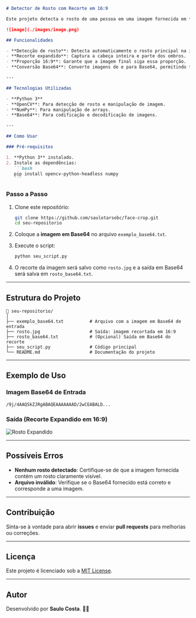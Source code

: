 ````markdown
# Detector de Rosto com Recorte em 16:9

Este projeto detecta o rosto de uma pessoa em uma imagem fornecida em **Base64**, faz um recorte expandido para capturar toda a cabeça e ombros e mantém a proporção **16:9**. O resultado é salvo como uma imagem `.jpg`.

![image](./images/image.png)

## Funcionalidades

- **Detecção de rosto**: Detecta automaticamente o rosto principal na imagem.
- **Recorte expandido**: Captura a cabeça inteira e parte dos ombros.
- **Proporção 16:9**: Garante que a imagem final siga essa proporção.
- **Conversão Base64**: Converte imagens de e para Base64, permitindo fácil manipulação e transferência.

---

## Tecnologias Utilizadas

- **Python 3**
- **OpenCV**: Para detecção de rosto e manipulação de imagem.
- **NumPy**: Para manipulação de arrays.
- **Base64**: Para codificação e decodificação de imagens.

---

## Como Usar

### Pré-requisitos

1. **Python 3** instalado.
2. Instale as dependências:
   ```bash
   pip install opencv-python-headless numpy
   ```
````

### Passo a Passo

1. Clone este repositório:

   ```bash
   git clone https://github.com/saulotarsobc/face-crop.git
   cd seu-repositorio
   ```

2. Coloque a **imagem em Base64** no arquivo `exemplo_base64.txt`.

3. Execute o script:

   ```bash
   python seu_script.py
   ```

4. O recorte da imagem será salvo como `rosto.jpg` e a saída em Base64 será salva em `rosto_base64.txt`.

---

## Estrutura do Projeto

```
📁 seu-repositorio/
│
├── exemplo_base64.txt          # Arquivo com a imagem em Base64 de entrada
├── rosto.jpg                   # Saída: imagem recortada em 16:9
├── rosto_base64.txt            # (Opcional) Saída em Base64 do recorte
├── seu_script.py               # Código principal
└── README.md                   # Documentação do projeto
```

---

## Exemplo de Uso

### Imagem Base64 de Entrada

```text
/9j/4AAQSkZJRgABAQEAAAAAAAD/2wCEABALD...
```

### Saída (Recorte Expandido em 16:9)

![Rosto Expandido](rosto.jpg)

---

## Possíveis Erros

- **Nenhum rosto detectado**: Certifique-se de que a imagem fornecida contém um rosto claramente visível.
- **Arquivo inválido**: Verifique se o Base64 fornecido está correto e corresponde a uma imagem.

---

## Contribuição

Sinta-se à vontade para abrir **issues** e enviar **pull requests** para melhorias ou correções.

---

## Licença

Este projeto é licenciado sob a [MIT License](https://opensource.org/licenses/MIT).

---

## Autor

Desenvolvido por **Saulo Costa**. 👨‍💻
